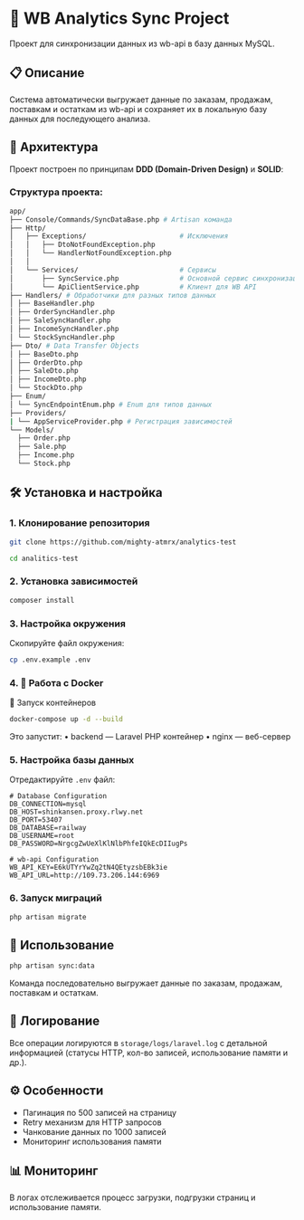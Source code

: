 # 🚀 WB Analytics Sync Project

Проект для синхронизации данных из wb-api в базу данных MySQL.

## 📋 Описание

Система автоматически выгружает данные по заказам, продажам, поставкам и остаткам из wb-api и сохраняет их в локальную базу данных для последующего анализа.

## 💇️ Архитектура

Проект построен по принципам **DDD (Domain-Driven Design)** и **SOLID**:

### Структура проекта:

```bash
app/
├── Console/Commands/SyncDataBase.php # Artisan команда
├── Http/
│   ├── Exceptions/                       # Исключения
│   │   ├── DtoNotFoundException.php
│   │   └── HandlerNotFoundException.php
│   │
│   └── Services/                         # Сервисы
│       ├── SyncService.php               # Основной сервис синхронизации
│       └── ApiClientService.php          # Клиент для WB API
├── Handlers/ # Обработчики для разных типов данных
│ ├── BaseHandler.php
│ ├── OrderSyncHandler.php
│ ├── SaleSyncHandler.php
│ ├── IncomeSyncHandler.php
│ └── StockSyncHandler.php
├── Dto/ # Data Transfer Objects
│ ├── BaseDto.php
│ ├── OrderDto.php
│ ├── SaleDto.php
│ ├── IncomeDto.php
│ └── StockDto.php
├── Enum/
│ └── SyncEndpointEnum.php # Enum для типов данных
├── Providers/
| └── AppServiceProvider.php # Регистрация зависимостей
└── Models/ 
  ├── Order.php
  ├── Sale.php
  ├── Income.php
  └── Stock.php
```

## 🛠️ Установка и настройка

### 1. Клонирование репозитория
```bash
git clone https://github.com/mighty-atmrx/analytics-test

cd analitics-test
```


### 2. Установка зависимостей

```bash
composer install
```

### 3. Настройка окружения

Скопируйте файл окружения:

```bash
cp .env.example .env
```

### 4. 🐳 Работа с Docker

🔹 Запуск контейнеров

```bash
docker-compose up -d --build
```

Это запустит:
•	backend — Laravel PHP контейнер
•	nginx — веб-сервер

### 5. Настройка базы данных

Отредактируйте `.env` файл:

```env
# Database Configuration
DB_CONNECTION=mysql
DB_HOST=shinkansen.proxy.rlwy.net
DB_PORT=53407
DB_DATABASE=railway
DB_USERNAME=root
DB_PASSWORD=NrgcgZwUeXlKlNlbPhfeIQkEcDIIugPs

# wb-api Configuration
WB_API_KEY=E6kUTYrYwZq2tN4QEtyzsbEBk3ie
WB_API_URL=http://109.73.206.144:6969
```

### 6. Запуск миграций

```bash
php artisan migrate
```

## 🚀 Использование

```bash
php artisan sync:data
```

Команда последовательно выгружает данные по заказам, продажам, поставкам и остаткам.

## 🔧 Логирование

Все операции логируются в `storage/logs/laravel.log` с детальной информацией (статусы HTTP, кол-во записей, использование памяти и др.).

## ⚙️ Особенности

* Пагинация по 500 записей на страницу
* Retry механизм для HTTP запросов
* Чанкование данных по 1000 записей
* Мониторинг использования памяти

## 📊 Мониторинг

В логах отслеживается процесс загрузки, подгрузки страниц и использование памяти.
